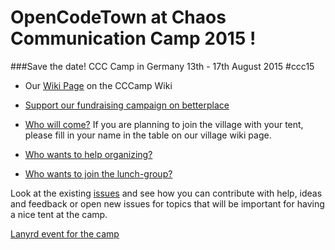 # OpenCodeTown at Chaos Communication Camp 2015 !
###Save the date! CCC Camp in Germany 13th - 17th August 2015 #ccc15

* Our [Wiki Page](http://events.ccc.de/camp/2015/wiki/Village:OpenCodeTown) on the CCCamp Wiki
* [Support our fundraising campaign on betterplace](https://www.betterplace.org/en/projects/30076-an-assembly-on-chaos-communication-camp-providing-free-teaching)
* [Who will come?](https://github.com/rubytown/Chaos-Communication-Camp-2015/issues/1)
If you are planning to join the village with your tent, please fill in your name in the table on our village wiki page.

* [Who wants to help organizing?](https://github.com/rubytown/Chaos-Communication-Camp-2015/issues/2)
* [Who wants to join the lunch-group?](https://github.com/opencodetown/Chaos-Communication-Camp-2015/issues/12)

Look at the existing [issues](https://github.com/rubytown/Chaos-Communication-Camp-2015/issues/) and see how you can contribute with help, ideas and feedback or open new issues for topics that will be important for having a nice tent at the camp.

[Lanyrd event for the camp](http://lanyrd.com/2015/chaos-communication-camp/)

